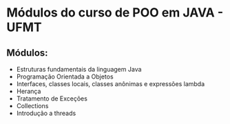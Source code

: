 # Módulos do curso de POO em JAVA - UFMT

## Módulos:

 - Estruturas fundamentais da linguagem Java
 - Programação Orientada a Objetos
 - Interfaces, classes locais, classes anônimas e expressões lambda
  - Herança
  - Tratamento de Exceções
  - Collections
  - Introdução a threads